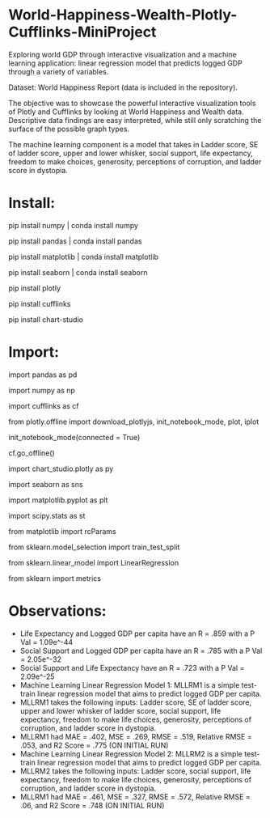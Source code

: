 # World-Happiness-Wealth-Plotly-Cufflinks-MiniProject
Exploring world GDP through interactive visualization and a machine learning application: linear regression model that predicts logged GDP through a variety of variables.

Dataset: World Happiness Report (data is included in the repository).

The objective was to showcase the powerful interactive visualization tools of Plotly and Cufflinks by looking at World Happiness and Wealth data.
Descriptive data findings are easy interpreted, while still only scratching the surface of the possible graph types.

The machine learning component is a model that takes in Ladder score, SE of ladder score, upper and lower whisker, social support, life expectancy, freedom to make choices, generosity, perceptions of corruption, and ladder score in dystopia.


# Install:

pip install numpy | conda install numpy

pip install pandas | conda install pandas

pip install matplotlib | conda install matplotlib

pip install seaborn | conda install seaborn

pip install plotly

pip install cufflinks

pip install chart-studio

# Import:
import pandas as pd

import numpy as np

import cufflinks as cf

from plotly.offline import download_plotlyjs, init_notebook_mode, plot, iplot

init_notebook_mode(connected = True)

cf.go_offline()

import chart_studio.plotly as py

import seaborn as sns

import matplotlib.pyplot as plt

import scipy.stats as st

from matplotlib import rcParams

from sklearn.model_selection import train_test_split

from sklearn.linear_model import LinearRegression

from sklearn import metrics

# Observations:

- Life Expectancy and Logged GDP per capita have an R = .859 with a P Val = 1.09e^-44
- Social Support and Logged GDP per capita have an R = .785 with a P Val = 2.05e^-32
- Social Support and Life Expectancy have an R = .723 with a P Val = 2.09e^-25
- Machine Learning Linear Regression Model 1: MLLRM1 is a simple test-train linear regression model that aims to predict logged GDP per capita.
- MLLRM1 takes the following inputs: Ladder score, SE of ladder score, upper and lower whisker of ladder score, social support, life expectancy, freedom to make life choices, generosity, perceptions of corruption, and ladder score in dystopia.
- MLLRM1 had MAE = .402, MSE = .269, RMSE = .519, Relative RMSE = .053, and R2 Score = .775 (ON INITIAL RUN)
- Machine Learning Linear Regression Model 2: MLLRM2 is a simple test-train linear regression model that aims to predict logged GDP per capita.
- MLLRM2 takes the following inputs: Ladder score, social support, life expectancy, freedom to make life choices, generosity, perceptions of corruption, and ladder score in dystopia.
- MLLRM1 had MAE = .461, MSE = .327, RMSE = .572, Relative RMSE = .06, and R2 Score = .748 (ON INITIAL RUN)
